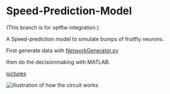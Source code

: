 # Speed-Prediction-Model

(This branch is for optflw integration.)

A Speed-prediction model to simulate bumps of fruitfly neurons.

First generate data with [NetworkGenerator.py](Speed-Prediction-Model/NetworkGenerator.py)

then do the decisionmaking with MATLAB.

[pictures](https://drive.google.com/drive/folders/1beBd_oAr4M-cPy_Qf72v-HIoiXi2XLN3?usp=sharing)

![illustration of how the circuit works](https://i.imgur.com/vJFjrNe.png)

